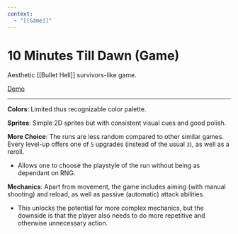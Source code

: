 ```yaml
---
context:
  - "[[Game]]"
---
```


# 10 Minutes Till Dawn (Game)

Aesthetic [[Bullet Hell]] survivors-like game.

[Demo](https://flanne.itch.io/10-minutes-till-dawn)

---

**Colors**: Limited thus recognizable color palette.

**Sprites**: Simple 2D sprites but with consistent visual cues and good polish.

**More Choice**: The runs are less random compared to other similar games. Every level-up offers one of `5` upgrades (instead of the usual `3`), as well as a reroll.

- Allows one to choose the playstyle of the run without being as dependant on RNG.

**Mechanics**: Apart from movement, the game includes aiming (with manual shooting) and reload, as well as passive (automatic) attack abilities.

- This unlocks the potential for more complex mechanics, but the downside is that the player also needs to do more repetitive and otherwise unnecessary action.
